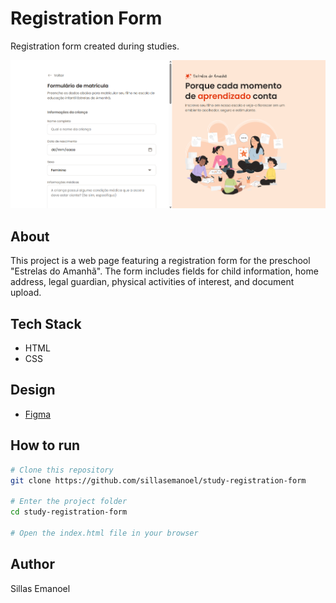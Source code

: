 # Registration Form

Registration form created during studies.

![Preview](.github/preview.png)

## About

This project is a web page featuring a registration form for the preschool "Estrelas do Amanhã". The form includes fields for child information, home address, legal guardian, physical activities of interest, and document upload.

## Tech Stack

- HTML
- CSS

## Design

- [Figma](https://www.figma.com/design/d77p95zSKcct7eVxN6Wzrx/Formul%C3%A1rio-de-matr%C3%ADcula--Community-?m=auto&t=vQVa78DNqtwsdMNq-6)

## How to run

```bash
# Clone this repository
git clone https://github.com/sillasemanoel/study-registration-form

# Enter the project folder
cd study-registration-form

# Open the index.html file in your browser
```

## Author

Sillas Emanoel
